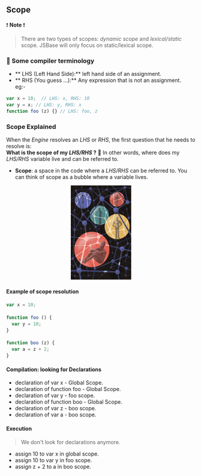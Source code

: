 ## Scope
:exclamation: **Note** :exclamation:
> There are two types of scopes: _dynamic scope_ and _lexical/static_ scope.
JSBase will only focus on static/lexical scope.

### :blue_book: Some compiler terminology
- ** LHS (Left Hand Side):** left hand side of an assignment.
- ** RHS (You guess ...):** Any expression that is not an assignment.  
eg:-  
```js
var x = 10;  // LHS: x, RHS: 10
var y = x; // LHS: y, RHS: x
function foo (z) {} // LHS: foo, z
```

### Scope Explained

When the _Engine_ resolves an _LHS_ or _RHS_, the first question that he needs to resolve is: <br> **What is the scope of my _LHS/RHS_ ?** 🤔 In other words, where does my _LHS/RHS_ variable live and can be referred to.

- **Scope**: a space in the code where a _LHS/RHS_ can be referred to. You can think of scope as a bubble where a variable lives.

<div style="text-align: center;">
<img src="https://github.com/siffogh/seif-gifs/raw/master/giphy-downsized.gif" style="max-height:400px"/>
</div>

#### Example of scope resolution

```js
var x = 10;

function foo () {
  var y = 10;
}

function boo (z) {
  var a = z + 2;
}
```

#### Compilation: looking for Declarations
- declaration of var x - Global Scope.
- declaration of function foo - Global Scope.
- declaration of var y - foo scope.
- declaration of function boo - Global Scope.
- declaration of var z - boo scope.
- declaration of var a - boo scope.

#### Execution
> We don't look for declarations anymore.

- assign 10 to var x in global scope.
- assign 10 to var y in foo scope.
- assign z + 2 to a in boo scope.